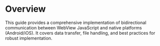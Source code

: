 # Overview

This guide provides a comprehensive implementation of bidirectional communication between WebView JavaScript and native platforms (Android/iOS). It covers data transfer, file handling, and best practices for robust implementation.